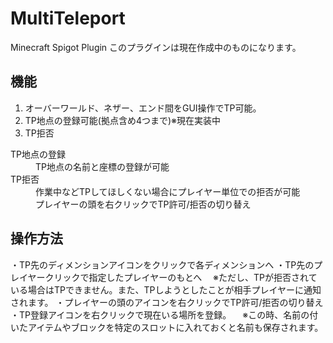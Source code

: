 # MultiTeleport
Minecraft Spigot Plugin
このプラグインは現在作成中のものになります。

## 機能
1. オーバーワールド、ネザー、エンド間をGUI操作でTP可能。
2. TP地点の登録可能(拠点含め4つまで)※現在実装中
3. TP拒否

<dl>
  <dt>TP地点の登録</dt>
  <dd>TP地点の名前と座標の登録が可能</dd>
  <dt>TP拒否</dt>
  <dd>作業中などTPしてほしくない場合にプレイヤー単位での拒否が可能<br>
  プレイヤーの頭を右クリックでTP許可/拒否の切り替え</dd>
</dl>

## 操作方法
・TP先のディメンションアイコンをクリックで各ディメンションへ
・TP先のプレイヤークリックで指定したプレイヤーのもとへ
　※ただし、TPが拒否されている場合はTPできません。また、TPしようとしたことが相手プレイヤーに通知されます。
・プレイヤーの頭のアイコンを右クリックでTP許可/拒否の切り替え
・TP登録アイコンを右クリックで現在いる場所を登録。
　※この時、名前の付いたアイテムやブロックを特定のスロットに入れておくと名前も保存されます。
